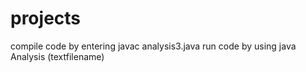 # projects
compile code by entering javac analysis3.java
run code by using java Analysis (textfilename)
